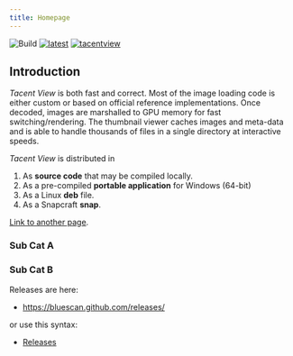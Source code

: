 ```yaml
---
title: Homepage
---
```


![Build](https://github.com/bluescan/tacentview/workflows/Build/badge.svg) [![latest](https://img.shields.io/github/v/release/bluescan/tacentview.svg)](https://github.com/bluescan/tacentview/releases) [![tacentview](https://snapcraft.io//tacentview/badge.svg)](https://snapcraft.io/tacentview)

## Introduction

_Tacent View_ is both fast and correct. Most of the image loading code is either custom or
based on official reference implementations. Once decoded, images are marshalled to GPU memory for
fast switching/rendering. The thumbnail viewer caches images and meta-data and is able to handle
thousands of files in a single directory at interactive speeds.

_Tacent View_ is distributed in 
1. As **source code** that may be compiled locally.
2. As a pre-compiled **portable application** for Windows (64-bit)
3. As a Linux **deb** file.
4. As a Snapcraft **snap**.

[Link to another page](./another-page.html).

### Sub Cat A
### Sub Cat B
Releases are here:
- https://bluescan.github.com/releases/

or use this syntax:
- [Releases](https://bluescan.github.com/releases/)
